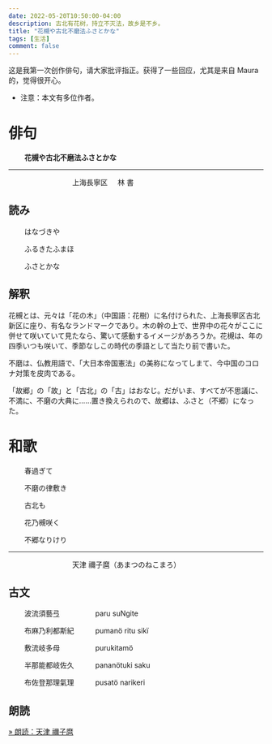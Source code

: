 ```yaml
---
date: 2022-05-20T10:50:00-04:00
description: 古北有花树，持立不灭法，故乡是不乡。
title: "花槻や古北不磨法ふさとかな"
tags: [生活]
comment: false
---
```


这是我第一次创作俳句，请大家批评指正。获得了一些回应，尤其是来自 Maura 的，觉得很开心。

- 注意：本文有多位作者。

# 俳句

&nbsp;&nbsp;&nbsp;&nbsp;&nbsp;&nbsp;&nbsp;&nbsp;**花槻や古北不磨法ふさとかな** 
 
 ---

&nbsp;&nbsp;&nbsp;&nbsp;&nbsp;&nbsp;&nbsp;&nbsp;&nbsp;&nbsp;&nbsp;&nbsp;&nbsp;&nbsp;&nbsp;&nbsp;&nbsp;&nbsp;&nbsp;&nbsp;&nbsp;&nbsp;&nbsp;&nbsp;&nbsp;&nbsp;&nbsp;&nbsp;&nbsp;&nbsp;&nbsp;&nbsp;上海長寧区 &nbsp;&nbsp;&nbsp; 林 書 

## 読み

&nbsp;&nbsp;&nbsp;&nbsp;&nbsp;&nbsp;&nbsp;&nbsp;はなづきや

&nbsp;&nbsp;&nbsp;&nbsp;&nbsp;&nbsp;&nbsp;&nbsp;ふるきたふまほ

&nbsp;&nbsp;&nbsp;&nbsp;&nbsp;&nbsp;&nbsp;&nbsp;ふさとかな

## 解釈

花槻とは、元々は「花の木」（中国語：花樹）に名付けられた、上海長寧区古北新区に座り、有名なランドマークであり。木の幹の上で、世界中の花々がここに併せて咲いていて見たなら、驚いて感動するイメージがあろうか。花槻は、年の四季いつも咲いて、季節なしこの時代の季語として当たり前で書いた。

不磨は、仏教用語で、「大日本帝国憲法」の美称になってしまて、今中国のコロナ対策を皮肉である。

「故郷」の「故」と「古北」の「古」はおなじ。だがいま、すべてが不思議に、不満に、不磨の大典に……置き換えられので、故郷は、ふさと（不郷）になった。

# 和歌
&nbsp;&nbsp;&nbsp;&nbsp;&nbsp;&nbsp;&nbsp;&nbsp;春過ぎて

&nbsp;&nbsp;&nbsp;&nbsp;&nbsp;&nbsp;&nbsp;&nbsp;不磨の律敷き

&nbsp;&nbsp;&nbsp;&nbsp;&nbsp;&nbsp;&nbsp;&nbsp;古北も

&nbsp;&nbsp;&nbsp;&nbsp;&nbsp;&nbsp;&nbsp;&nbsp;花乃槻咲く

&nbsp;&nbsp;&nbsp;&nbsp;&nbsp;&nbsp;&nbsp;&nbsp;不郷なりけり

---

&nbsp;&nbsp;&nbsp;&nbsp;&nbsp;&nbsp;&nbsp;&nbsp;&nbsp;&nbsp;&nbsp;&nbsp;&nbsp;&nbsp;&nbsp;&nbsp;&nbsp;&nbsp;&nbsp;&nbsp;&nbsp;&nbsp;&nbsp;&nbsp;&nbsp;&nbsp;&nbsp;&nbsp;&nbsp;&nbsp;&nbsp;&nbsp;天津 禰子麿（あまつのねこまろ）

## 古文

&nbsp;&nbsp;&nbsp;&nbsp;&nbsp;&nbsp;&nbsp;&nbsp;波流須藝弖　　　　　paru suNgite

&nbsp;&nbsp;&nbsp;&nbsp;&nbsp;&nbsp;&nbsp;&nbsp;布麻乃利都斯紀　　　pumanö ritu sikï

&nbsp;&nbsp;&nbsp;&nbsp;&nbsp;&nbsp;&nbsp;&nbsp;敷流岐多母　　　　　purukitamö

&nbsp;&nbsp;&nbsp;&nbsp;&nbsp;&nbsp;&nbsp;&nbsp;半那能都岐佐久　　　pananötuki saku

&nbsp;&nbsp;&nbsp;&nbsp;&nbsp;&nbsp;&nbsp;&nbsp;布佐登那理氣理　　　pusatö narikeri

## 朗読

[» 朗読：天津 禰子麿](../../resources/harusugite.ogg)



